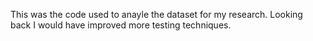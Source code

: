 This was the code used to anayle the dataset for my research. Looking back I would have improved more testing techniques.

